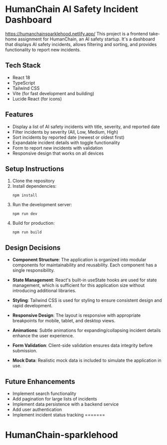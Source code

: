 
# HumanChain AI Safety Incident Dashboard
https://humanchainsparklehood.netlify.app/
This project is a frontend take-home assignment for HumanChain, an AI safety startup. It's a dashboard that displays AI safety incidents, allows filtering and sorting, and provides functionality to report new incidents.

## Tech Stack

- React 18
- TypeScript
- Tailwind CSS
- Vite (for fast development and building)
- Lucide React (for icons)

## Features

- Display a list of AI safety incidents with title, severity, and reported date
- Filter incidents by severity (All, Low, Medium, High)
- Sort incidents by reported date (newest or oldest first)
- Expandable incident details with toggle functionality
- Form to report new incidents with validation
- Responsive design that works on all devices

## Setup Instructions

1. Clone the repository
2. Install dependencies:
   ```
   npm install
   ```
3. Run the development server:
   ```
   npm run dev
   ```
4. Build for production:
   ```
   npm run build
   ```

## Design Decisions

- **Component Structure**: The application is organized into modular components for maintainability and reusability. Each component has a single responsibility.

- **State Management**: React's built-in useState hooks are used for state management, which is sufficient for this application size without introducing additional libraries.

- **Styling**: Tailwind CSS is used for styling to ensure consistent design and rapid development.

- **Responsive Design**: The layout is responsive with appropriate breakpoints for mobile, tablet, and desktop views.

- **Animations**: Subtle animations for expanding/collapsing incident details enhance the user experience.

- **Form Validation**: Client-side validation ensures data integrity before submission.

- **Mock Data**: Realistic mock data is included to simulate the application in use.

## Future Enhancements

- Implement search functionality
- Add pagination for large lists of incidents
- Implement data persistence with a backend service
- Add user authentication
- Implement incident status tracking
=======
# HumanChain-sparklehood

